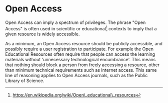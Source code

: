 # Open Access

Open Access can imply a spectrum of privileges. The phrase "Open Access" is often used in scientific or educational[^1] contexts to imply that a given resource is widely accessible.

As a minimum, an Open Access resource should be publicly accessible, and possibly require a user registration to participate. For example the Open Educational Resources often require that people can access the learning materials without 'unnecessary technological encumbrance'. This means that nothing should block a person from freely accessing a resource, other than minimum technical requirements such as Internet access. This same line of reasoning applies to Open Access journals, such as the Public Library of Science.

[^1]: https://en.wikipedia.org/wiki/Open\_educational\_resources

